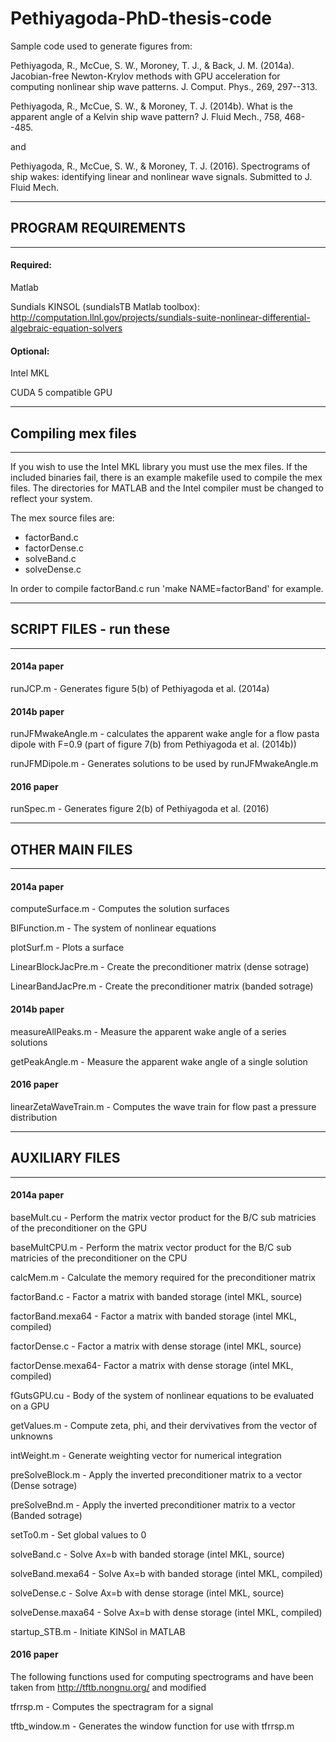 # Pethiyagoda-PhD-thesis-code
Sample code used to generate figures from:

Pethiyagoda, R., McCue, S. W., Moroney, T. J., & Back, J. M. (2014a). Jacobian-free Newton-Krylov methods with GPU acceleration for computing nonlinear ship wave patterns. J. Comput. Phys., 269, 297--313.

Pethiyagoda, R., McCue, S. W., & Moroney, T. J. (2014b). What is the apparent angle of a Kelvin ship wave pattern? J. Fluid Mech., 758, 468--485.

and

Pethiyagoda, R., McCue, S. W., & Moroney, T. J. (2016). Spectrograms of ship wakes: identifying linear and nonlinear wave signals. Submitted to J. Fluid Mech.

------------------------------------------------------------------------
## PROGRAM REQUIREMENTS
------------------------------------------------------------------------

#### Required:


Matlab

Sundials KINSOL (sundialsTB Matlab toolbox): http://computation.llnl.gov/projects/sundials-suite-nonlinear-differential-algebraic-equation-solvers

#### Optional:

Intel MKL

CUDA 5 compatible GPU

------------------------------------------------------------------------
## Compiling mex files
------------------------------------------------------------------------

If you wish to use the Intel MKL library you must use the mex files. If the included binaries fail, there is an example makefile used to compile the mex files. The directories for MATLAB and the Intel compiler must be changed to reflect your system.

The mex source files are:
- factorBand.c
- factorDense.c
- solveBand.c
- solveDense.c

In order to compile factorBand.c run 'make NAME=factorBand' for example.

------------------------------------------------------------------------
## SCRIPT FILES - run these
------------------------------------------------------------------------

#### 2014a paper
runJCP.m 	  - Generates figure 5(b) of Pethiyagoda et al. (2014a)

#### 2014b paper
runJFMwakeAngle.m - calculates the apparent wake angle for a flow pasta dipole with F=0.9 (part of figure 7(b) from Pethiyagoda et al. (2014b))

runJFMDipole.m 	  - Generates solutions to be used by runJFMwakeAngle.m

#### 2016 paper

runSpec.m - Generates figure 2(b) of Pethiyagoda et al. (2016)

------------------------------------------------------------------------
## OTHER MAIN FILES
------------------------------------------------------------------------

#### 2014a paper
computeSurface.m     - Computes the solution surfaces

BIFunction.m	       - The system of nonlinear equations

plotSurf.m	         - Plots a surface

LinearBlockJacPre.m  - Create the preconditioner matrix (dense sotrage)

LinearBandJacPre.m   - Create the preconditioner matrix (banded sotrage)

#### 2014b paper

measureAllPeaks.m    - Measure the apparent wake angle of a series solutions

getPeakAngle.m	     - Measure the apparent wake angle of a single solution

#### 2016 paper

linearZetaWaveTrain.m - Computes the wave train for flow past a pressure distribution

------------------------------------------------------------------------
## AUXILIARY FILES
------------------------------------------------------------------------

#### 2014a paper

baseMult.cu	      - Perform the matrix vector product for the B/C sub matricies of the preconditioner on the GPU

baseMultCPU.m	    - Perform the matrix vector product for the B/C sub matricies of the preconditioner on the CPU

calcMem.m	        - Calculate the memory required for the preconditioner matrix

factorBand.c	    - Factor a matrix with banded storage (intel MKL, source)

factorBand.mexa64 - Factor a matrix with banded storage (intel MKL, compiled)

factorDense.c	    - Factor a matrix with dense storage (intel MKL, source)

factorDense.mexa64- Factor a matrix with dense storage (intel MKL, compiled)

fGutsGPU.cu	      - Body of the system of nonlinear equations to be evaluated on a GPU

getValues.m	      - Compute zeta, phi, and their dervivatives from the vector of unknowns

intWeight.m	      - Generate weighting vector for numerical integration

preSolveBlock.m	  - Apply the inverted preconditioner matrix to a vector (Dense sotrage)

preSolveBnd.m	    - Apply the inverted preconditioner matrix to a vector (Banded sotrage)

setTo0.m	        - Set global values to 0

solveBand.c	      - Solve Ax=b with banded storage (intel MKL, source)

solveBand.mexa64  - Solve Ax=b with banded storage (intel MKL, compiled)

solveDense.c	    - Solve Ax=b with dense storage (intel MKL, source)

solveDense.maxa64 - Solve Ax=b with dense storage (intel MKL, compiled)

startup_STB.m	    - Initiate KINSol in MATLAB

#### 2016 paper

The following functions used for computing spectrograms and have been taken from http://tftb.nongnu.org/ and modified

tfrrsp.m - Computes the spectragram for a signal

tftb_window.m - Generates the window function for use with tfrrsp.m


